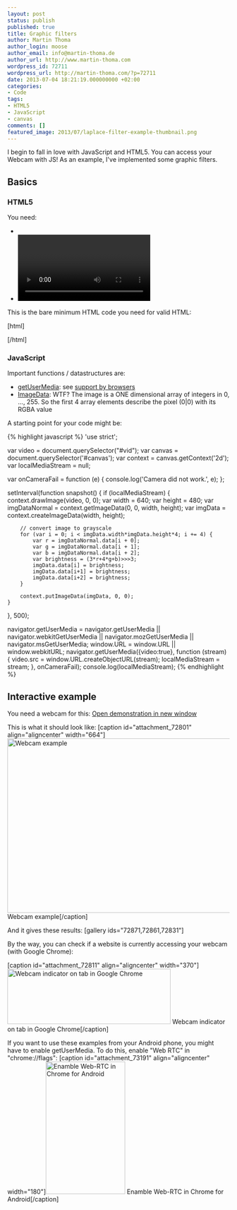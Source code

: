 ```yaml
---
layout: post
status: publish
published: true
title: Graphic filters
author: Martin Thoma
author_login: moose
author_email: info@martin-thoma.de
author_url: http://www.martin-thoma.com
wordpress_id: 72711
wordpress_url: http://martin-thoma.com/?p=72711
date: 2013-07-04 18:21:19.000000000 +02:00
categories:
- Code
tags:
- HTML5
- JavaScript
- canvas
comments: []
featured_image: 2013/07/laplace-filter-example-thumbnail.png
---
```

I begin to fall in love with JavaScript and HTML5. You can access your Webcam with JS! As an example, I've implemented some graphic filters.

<h2>Basics</h2>
<h3>HTML5</h3>
You need:
<ul>
  <li><a href="https://developer.mozilla.org/en-US/docs/Web/HTML/Element/canvas"><canvas></a></li>
  <li><a href="https://developer.mozilla.org/en-US/docs/Web/HTML/Element/video"><video></a></li>
</ul>

This is the bare minimum HTML code you need for valid HTML:

[html]
<!DOCTYPE html>
<html>
    <head>
        <title>Some title</title>
    </head>
    <body>
		<video autoplay id="vid" style="display:none;"></video>
		<canvas id="canvas" width="640" height="480"></canvas>
		<script type="text/javascript" src="graphic-filter.js">
		</script>
	</body>
</html>
[/html]

<h3>JavaScript</h3>
Important functions / datastructures are:
<ul>
  <li><a href="https://developer.mozilla.org/en-US/docs/WebRTC/navigator.getUserMedia">getUserMedia</a>: see <a href="http://caniuse.com/stream">support by browsers</a></li>
  <li><a href="https://developer.mozilla.org/en-US/docs/Web/API/ImageData">ImageData</a>: WTF? The image is a ONE dimensional array of integers in 0, ..., 255. So the first 4 array elements describe the pixel (0|0) with its RGBA value</li>
</ul>

A starting point for your code might be:

{% highlight javascript %}
'use strict';

var video = document.querySelector("#vid");
var canvas = document.querySelector('#canvas');
var context = canvas.getContext('2d');
var localMediaStream = null;

var onCameraFail = function (e) {
    console.log('Camera did not work.', e);
};

setInterval(function snapshot() {
    if (localMediaStream) {
        context.drawImage(video, 0, 0);
        var width = 640;
        var height = 480;
        var imgDataNormal = context.getImageData(0, 0, width, height);
        var imgData = context.createImageData(width, height);

        // convert image to grayscale
        for (var i = 0; i < imgData.width*imgData.height*4; i += 4) {
            var r = imgDataNormal.data[i + 0];
            var g = imgDataNormal.data[i + 1];
            var b = imgDataNormal.data[i + 2];
            var brightness = (3*r+4*g+b)>>>3;
            imgData.data[i] = brightness;
            imgData.data[i+1] = brightness;
            imgData.data[i+2] = brightness;
        }

        context.putImageData(imgData, 0, 0);
    }
}, 500);

navigator.getUserMedia = navigator.getUserMedia || navigator.webkitGetUserMedia || navigator.mozGetUserMedia || navigator.msGetUserMedia;
window.URL = window.URL || window.webkitURL;
navigator.getUserMedia({video:true}, function (stream) {
    video.src = window.URL.createObjectURL(stream);
    localMediaStream = stream;
}, onCameraFail);
console.log(localMediaStream);
{% endhighlight %}

<h2>Interactive example</h2>
<div class="info">
You need a webcam for this:
<a href="http://martin-thoma.com/html5/graphic-filters/graphic-filters.htm" target="_blank">Open demonstration in new window</a>
</div>

This is what it should look like:
[caption id="attachment_72801" align="aligncenter" width="664"]<a href="http://martin-thoma.com/wp-content/uploads/2013/07/graphic-webcam-html5-js-example.png"><img src="http://martin-thoma.com/wp-content/uploads/2013/07/graphic-webcam-html5-js-example.png" alt="Webcam example" width="664" height="395" class="size-full wp-image-72801" /></a> Webcam example[/caption]

And it gives these results:
[gallery ids="72871,72861,72831"]

By the way, you can check if a website is currently accessing your webcam (with Google Chrome):

[caption id="attachment_72811" align="aligncenter" width="370"]<a href="http://martin-thoma.com/wp-content/uploads/2013/07/webcam-red-dot.png"><img src="http://martin-thoma.com/wp-content/uploads/2013/07/webcam-red-dot.png" alt="Webcam indicator on tab in Google Chrome" width="370" height="125" class="size-full wp-image-72811" /></a> Webcam indicator on tab in Google Chrome[/caption]

If you want to use these examples from your Android phone, you might have to enable getUserMedia. To do this, enable "Web RTC" in "chrome://flags":
[caption id="attachment_73191" align="aligncenter" width="180"]<a href="http://martin-thoma.com/wp-content/uploads/2013/07/enable-webrtc.png"><img src="http://martin-thoma.com/wp-content/uploads/2013/07/enable-webrtc-180x300.png" alt="Enamble Web-RTC in Chrome for Android" width="180" height="300" class="size-medium wp-image-73191" /></a> Enamble Web-RTC in Chrome for Android[/caption]
